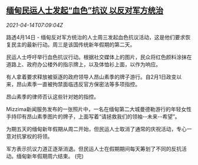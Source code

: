<!--1618385462000-->
[缅甸民运人士发起“血色”抗议 以反对军方统治](https://cn.reuters.com/article/myanmar-politics-0414-wedn-idCNKBS2C10PZ)
------

<div><i>2021-04-14T07:09:04Z</i></div><p>路透4月14日 - 缅甸反对军方统治的人士周三发起血色抗议活动，这是他们要求恢复民主的最新行动。周三是该国传统新年假期的第二天。</p><p>民运人士呼吁举行血色抗议行动。根据社交媒体上的图片，民众将红色颜料涂抹在道路上、政府办公楼外的指示牌上，以及体恤衫上面，以作为响应。</p><p>有人拿着要求释放被驱逐的政府领导人昂山素季的牌子游行。自2月1日政变以来，昂山素季一直被拘禁面临违反官方保密法等多项指控。</p><p>昂山素季的律师否认这些针对她的指控。</p><p>Mizzima新闻服务发布的一张照片中，一名在缅甸第二大城曼德勒游行的年轻女性手持印有昂山素季图片的牌子，上面写着“请拯救我们的领袖--未来--希望”。</p><p>为期五天的缅甸新年假期从周二开始，但民运人士取消了通常的庆祝活动，专心一意对抗掌权的将领。</p><p>军方表示抗议力道正逐渐消退。但民运人士在假期期间每天筹划了不同的反抗活动。缅甸新年假期周六结束。 (完)</p>

